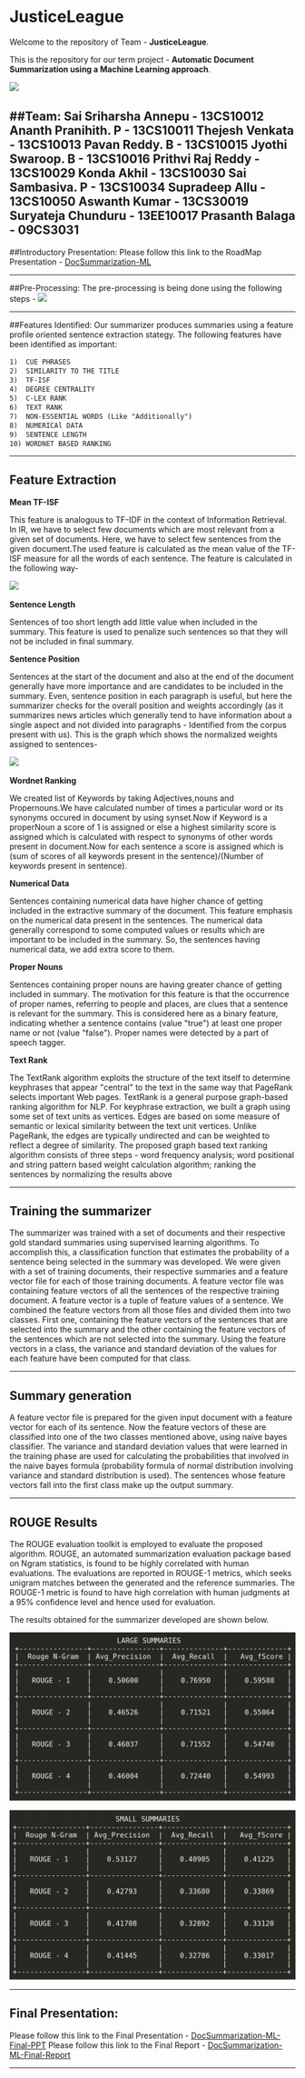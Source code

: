 # JusticeLeague
Welcome to the repository of Team - **JusticeLeague**.

This is the repository for our term project - **Automatic Document Summarization using a Machine Learning approach**.

![](http://media.comicbook.com/2016/07/justice-league-logo-191887.jpg)

##Team:
    Sai Sriharsha Annepu  -  13CS10012
    Ananth Pranihith. P   -  13CS10011
    Thejesh Venkata       -  13CS10013
    Pavan Reddy. B        -  13CS10015
    Jyothi Swaroop. B     -  13CS10016
    Prithvi Raj Reddy     -  13CS10029
    Konda Akhil           -  13CS10030
    Sai Sambasiva. P      -  13CS10034
    Supradeep Allu        -  13CS10050
    Aswanth Kumar         -  13CS30019
    Suryateja Chunduru    -  13EE10017
    Prasanth Balaga       -  09CS3031    
---------------------------------------------------------------------------------------------

##Introductory Presentation:
 Please follow this link to the RoadMap Presentation - [DocSummarization-ML](https://github.com/cs60050/ML-JusticeLeague/blob/master/DocSummarization-ML.pdf)
 
---------------------------------------------------------------------------------------------

##Pre-Processing:
 The pre-processing is being done using the following steps -
 ![](./Pics/Pre-Processing.png)


---------------------------------------------------------------------------------------------

##Features Identified:
 Our summarizer produces summaries using a feature profile oriented sentence extraction stategy. The following features have been identified as important:
 
    1)  CUE PHRASES
    2)  SIMILARITY TO THE TITLE
    3)  TF-ISF
    4)  DEGREE CENTRALITY
    5)  C-LEX RANK
    6)  TEXT RANK
    7)  NON-ESSENTIAL WORDS (Like "Additionally")
    8)  NUMERICAl DATA
    9)  SENTENCE LENGTH
    10) WORDNET BASED RANKING

----------------------------------------------------------------------------------------------

## Feature Extraction
  **Mean TF-ISF** 
  
  This feature is analogous to TF-IDF in the context of Information Retrieval. In IR, we have to select few documents which are most relevant from a given set of documents. Here, we have to select few sentences from the given document.The used feature is calculated as the mean value of the TF-ISF measure for all the words of each sentence. The feature is calculated in the following way-
  
  ![](./Pics/TF-ISF.png)  
  
  **Sentence Length** 
  
  Sentences of too short length add little value when included in the summary. This feature is used to penalize such sentences so that they will not be included in final summary.

  **Sentence Position** 
  
  Sentences at the start of the document and also at the end of the document generally have more importance and are candidates to be included in the summary. Even, sentence position in each paragraph is useful, but here the summarizer checks for the overall position and weights accordingly (as it summarizes news articles which generally tend to have information about a single aspect and not divided into paragraphs - Identified from the corpus present with us). This is the graph which shows the normalized weights assigned to sentences-
  
  ![](./Pics/SentencePosition.png)

 **Wordnet Ranking**

   We created list of Keywords by taking Adjectives,nouns and Propernouns.We have calculated number of times a particular word or its synonyms occured in document by using synset.Now if Keyword is a properNoun a score of 1 is assigned or else a highest similarity score is assigned which is calculated with respect to synonyms of other words present in document.Now for each sentence a score is assigned which is (sum of scores of all keywords present in the sentence)/(Number of keywords present in sentence).

 **Numerical Data**
  
   Sentences containing numerical data have higher chance of getting included in the extractive summary of the document. This feature emphasis on the numerical data present in the sentences. The numerical data generally correspond to some computed values or results which are important to be included in the summary. So, the sentences having numerical data, we add extra score to them.

 **Proper Nouns**
  
   Sentences containing proper nouns are having greater chance of getting included in summary. The motivation for this feature is that the occurrence of proper names, referring to people and places, are clues that a sentence is relevant for the summary. This is considered here as a binary feature, indicating whether a sentence  contains (value "true") at least one proper name or not (value "false"). Proper names were detected by a part of speech tagger.
   
  **Text Rank**
  
   The TextRank algorithm exploits the structure of the text itself to determine keyphrases that appear "central" to the text in the same way that PageRank selects important Web pages. TextRank is a general purpose graph-based ranking algorithm for NLP. For keyphrase extraction, we built a graph using some set of text units as vertices. Edges are based
on some measure of semantic or lexical similarity between the text unit vertices. Unlike PageRank, the edges are typically undirected and can be weighted to reflect a degree of similarity. The proposed graph based text ranking algorithm consists of three steps - word frequency analysis; word positional and string pattern based weight calculation algorithm; ranking the sentences by normalizing the results above


----------------------------------------------------------------------------------------------



## Training the summarizer

   The summarizer was trained with a set of documents and their respective gold standard summaries using supervised learning algorithms. To accomplish this, a classification function that estimates the probability of a sentence being selected in the summary was developed. We were given with a set of training documents, their respective summaries and a feature vector file for each of those training documents. A feature vector file was containing feature vectors of all the sentences of the respective training document. A feature vector is a tuple of feature values of a sentence. We combined the feature vectors from all those files and divided them into two classes. First one, containing the feature vectors of the sentences
that are selected into the summary and the other containing the feature vectors of the sentences which are not selected into the summary. Using the feature vectors in a class, the variance and standard deviation of the values for each feature have been computed for that class.


----------------------------------------------------------------------------------------------



## Summary generation

   A feature vector file is prepared for the given input document with a feature vector for each of its sentence. Now the feature vectors of these are classified into one of the two classes mentioned above, using naive bayes classifier. The variance and standard deviation values that were learned in the training phase are used for calculating the probabilities that involved in the naive bayes formula (probability formula of normal distribution involving variance and standard distribution is used). The sentences whose feature vectors fall into the first class make up the output summary. 


----------------------------------------------------------------------------------------------


## ROUGE Results

   The ROUGE evaluation toolkit is employed to evaluate the proposed algorithm. ROUGE, an automated summarization evaluation package based on Ngram statistics, is found to be highly correlated with human evaluations. The evaluations are reported in ROUGE-1 metrics, which seeks unigram matches between the generated and the reference summaries. The ROUGE-1 metric is found to have high correlation with human judgments at a 95% confidence level and hence used for evaluation.



The results obtained for the summarizer developed are shown below.

 ![](./Pics/Large.png)


 ![](./Pics/Small.png)


----------------------------------------------------------------------------------------------

## Final Presentation:
 Please follow this link to the Final Presentation - [DocSummarization-ML-Final-PPT](https://github.com/cs60050/ML-JusticeLeague/blob/master/JusticeLeague_PPT.pdf)
  Please follow this link to the Final Report - [DocSummarization-ML-Final-Report](https://github.com/cs60050/ML-JusticeLeague/blob/master/JusticeLeague_Report.pdf)
 
---------------------------------------------------------------------------------------------



